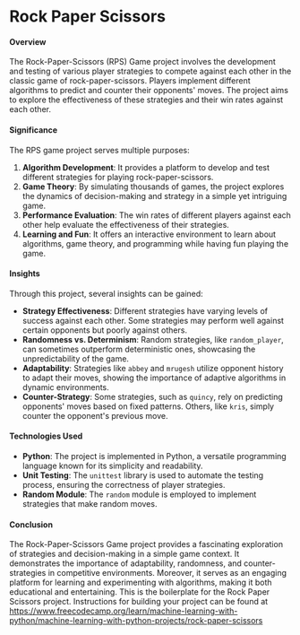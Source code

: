 # Rock Paper Scissors

#### Overview
The Rock-Paper-Scissors (RPS) Game project involves the development and testing of various player strategies to compete against each other in the classic game of rock-paper-scissors. Players implement different algorithms to predict and counter their opponents' moves. The project aims to explore the effectiveness of these strategies and their win rates against each other.

#### Significance
The RPS game project serves multiple purposes:
1. **Algorithm Development**: It provides a platform to develop and test different strategies for playing rock-paper-scissors.
2. **Game Theory**: By simulating thousands of games, the project explores the dynamics of decision-making and strategy in a simple yet intriguing game.
3. **Performance Evaluation**: The win rates of different players against each other help evaluate the effectiveness of their strategies.
4. **Learning and Fun**: It offers an interactive environment to learn about algorithms, game theory, and programming while having fun playing the game.

#### Insights
Through this project, several insights can be gained:
- **Strategy Effectiveness**: Different strategies have varying levels of success against each other. Some strategies may perform well against certain opponents but poorly against others.
- **Randomness vs. Determinism**: Random strategies, like `random_player`, can sometimes outperform deterministic ones, showcasing the unpredictability of the game.
- **Adaptability**: Strategies like `abbey` and `mrugesh` utilize opponent history to adapt their moves, showing the importance of adaptive algorithms in dynamic environments.
- **Counter-Strategy**: Some strategies, such as `quincy`, rely on predicting opponents' moves based on fixed patterns. Others, like `kris`, simply counter the opponent's previous move.

#### Technologies Used
- **Python**: The project is implemented in Python, a versatile programming language known for its simplicity and readability.
- **Unit Testing**: The `unittest` library is used to automate the testing process, ensuring the correctness of player strategies.
- **Random Module**: The `random` module is employed to implement strategies that make random moves.

#### Conclusion
The Rock-Paper-Scissors Game project provides a fascinating exploration of strategies and decision-making in a simple game context. It demonstrates the importance of adaptability, randomness, and counter-strategies in competitive environments. Moreover, it serves as an engaging platform for learning and experimenting with algorithms, making it both educational and entertaining.
This is the boilerplate for the Rock Paper Scissors project. Instructions for building your project can be found at https://www.freecodecamp.org/learn/machine-learning-with-python/machine-learning-with-python-projects/rock-paper-scissors
